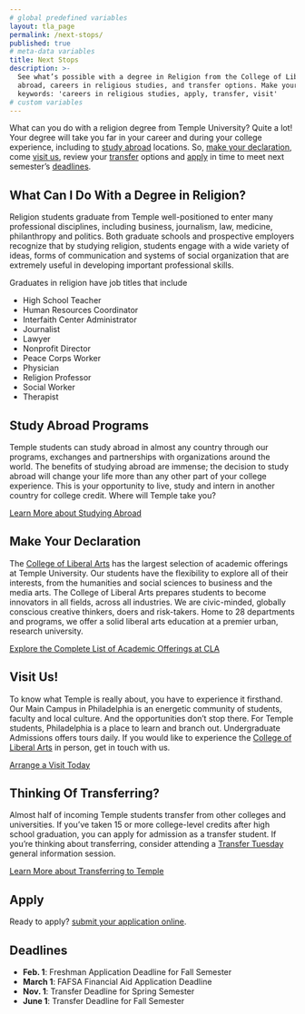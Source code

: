 ```yaml
---
# global predefined variables
layout: tla_page
permalink: /next-stops/
published: true
# meta-data variables
title: Next Stops
description: >-
  See what’s possible with a degree in Religion from the College of Liberal Arts at Temple University. Learn more about study 
  abroad, careers in religious studies, and transfer options. Make your declaration, visit us, know about our deadlines, and apply!
  keywords: 'careers in religious studies, apply, transfer, visit'
# custom variables
---
```

What can you do with a religion degree from Temple University? Quite a lot! Your degree will take you far in your career and during your college experience, including to [study abroad](#study-abroad-programs) locations. So, [make your declaration](#make-your-declaration), come [visit us](visit-us), review your [transfer](#thinking-of-transferring) options and [apply](#apply) in time to meet next semester’s [deadlines](#deadlines).

## What Can I Do With a Degree in Religion?
Religion students graduate from Temple well-positioned to enter many professional disciplines, including business, journalism, law, medicine, philanthropy and politics. Both graduate schools and prospective employers recognize that by studying religion, students engage with a wide variety of ideas, forms of communication and systems of social organization that are extremely useful in developing important professional skills.

Graduates in religion have job titles that include
- High School Teacher
- Human Resources Coordinator
- Interfaith Center Administrator
- Journalist
- Lawyer
- Nonprofit Director
- Peace Corps Worker
- Physician
- Religion Professor
- Social Worker
- Therapist

## Study Abroad Programs
Temple students can study abroad in almost any country through our programs, exchanges and partnerships with organizations around the world. The benefits of studying abroad are immense; the decision to study abroad will change your life more than any other part of your college experience. This is your opportunity to live, study and intern in another country for college credit. Where will Temple take you?

[Learn More about Studying Abroad](https://studyabroad.temple.edu/)

## Make Your Declaration
The [College of Liberal Arts](https://liberalarts.temple.edu/) has the largest selection of academic offerings at Temple University. Our students have the flexibility to explore all of their interests, from the humanities and social sciences to business and the media arts. The College of Liberal Arts prepares students to become innovators in all fields, across all industries. We are civic-minded, globally conscious creative thinkers, doers and risk-takers. Home to 28 departments and programs, we offer a solid liberal arts education at a premier urban, research university.

[Explore the Complete List of Academic Offerings at CLA](liberalarts.temple.edu)

## Visit Us!
To know what Temple is really about, you have to experience it firsthand. Our Main Campus in Philadelphia is an energetic community of students, faculty and local culture. And the opportunities don’t stop there. For Temple students, Philadelphia is a place to learn and branch out. Undergraduate Admissions offers tours daily. If you would like to experience the [College of Liberal Arts](https://liberalarts.temple.edu/) in person, get in touch with us.

[Arrange a Visit Today](http://admissions.temple.edu/visit)

## Thinking Of Transferring?
Almost half of incoming Temple students transfer from other colleges and universities. If you’ve taken 15 or more college-level credits after high school graduation, you can apply for admission as a transfer student. If you’re thinking about transferring, consider attending a [Transfer Tuesday](http://admissions.temple.edu/visit/transfer-tuesday) general information session.

[Learn More about Transferring to Temple](http://admissions.temple.edu/apply/transfer-applicant)

## Apply
Ready to apply? [submit your application online](http://admissions.temple.edu/apply).

## Deadlines
- **Feb. 1**: Freshman Application Deadline for Fall Semester
- **March 1**: FAFSA Financial Aid Application Deadline
- **Nov. 1**: Transfer Deadline for Spring Semester
- **June 1**: Transfer Deadline for Fall Semester
